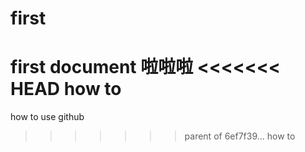 # first
first document
啦啦啦
<<<<<<< HEAD
how to
=======
how to use github
>>>>>>> parent of 6ef7f39... how to
